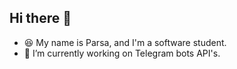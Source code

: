 ## Hi there 👋

- 😆 My name is Parsa, and I'm a software student.
- 🔭 I’m currently working on Telegram bots API's.


